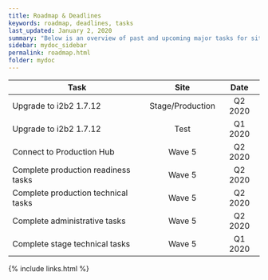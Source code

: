 ```yaml
---
title: Roadmap & Deadlines
keywords: roadmap, deadlines, tasks
last_updated: January 2, 2020
summary: "Below is an overview of past and upcoming major tasks for sites across the ACT Network. This is a living document and is subject to change."
sidebar: mydoc_sidebar
permalink: roadmap.html
folder: mydoc
---
```


| Task          | Site          | Date  |
| ------------- |:-------------:| :-----:|
| Upgrade to i2b2 1.7.12    | Stage/Production | Q2 2020 |
| Upgrade to i2b2 1.7.12    | Test | Q1 2020 |
| Connect to Production Hub  | Wave 5      |   Q2 2020 |
| Complete production readiness tasks | Wave 5      |    Q2 2020 |
| Complete production technical tasks | Wave 5      |    Q2 2020 |
| Complete administrative tasks | Wave 5      |    Q2 2020 |
| Complete stage technical tasks | Wave 5      |    Q1 2020 |


{% include links.html %}
